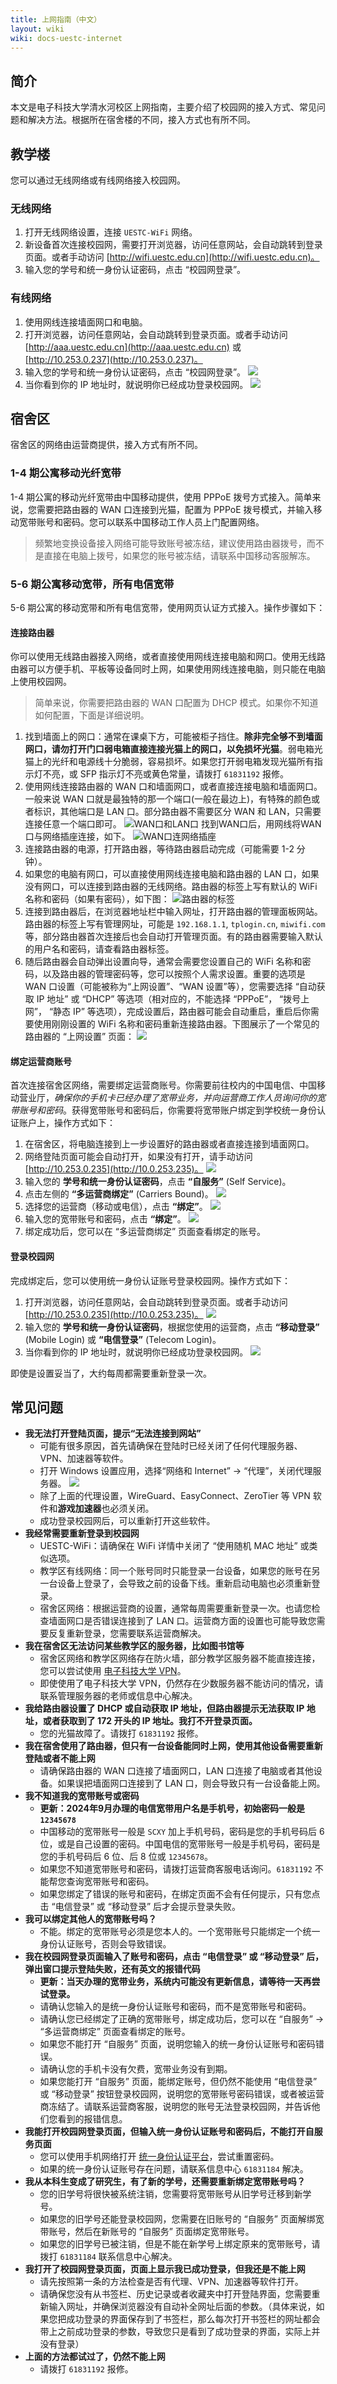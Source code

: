 ```yaml
---
title: 上网指南（中文）
layout: wiki
wiki: docs-uestc-internet
---
```


## 简介

本文是电子科技大学清水河校区上网指南，主要介绍了校园网的接入方式、常见问题和解决方法。根据所在宿舍楼的不同，接入方式也有所不同。

## 教学楼

您可以通过无线网络或有线网络接入校园网。

### 无线网络

1. 打开无线网络设置，连接 `UESTC-WiFi` 网络。
2. 新设备首次连接校园网，需要打开浏览器，访问任意网站，会自动跳转到登录页面。或者手动访问 [http://wifi.uestc.edu.cn](http://wifi.uestc.edu.cn)。
3. 输入您的学号和统一身份认证密码，点击 “校园网登录”。

### 有线网络

1. 使用网线连接墙面网口和电脑。
2. 打开浏览器，访问任意网站，会自动跳转到登录页面。或者手动访问 [http://aaa.uestc.edu.cn](http://aaa.uestc.edu.cn) 或 [http://10.253.0.237](http://10.253.0.237)。
3. 输入您的学号和统一身份认证密码，点击 “校园网登录”。
   ![](https://cdn.duanyll.com/img/20240909194745.png)
4. 当你看到你的 IP 地址时，就说明你已经成功登录校园网。
   ![](https://cdn.duanyll.com/img/20240909194920.png)

## 宿舍区

宿舍区的网络由运营商提供，接入方式有所不同。

### 1-4 期公寓移动光纤宽带

1-4 期公寓的移动光纤宽带由中国移动提供，使用 PPPoE 拨号方式接入。简单来说，您需要把路由器的 WAN 口连接到光猫，配置为 PPPoE 拨号模式，并输入移动宽带账号和密码。您可以联系中国移动工作人员上门配置网络。

> 频繁地变换设备接入网络可能导致账号被冻结，建议使用路由器拨号，而不是直接在电脑上拨号，如果您的账号被冻结，请联系中国移动客服解冻。

### 5-6 期公寓移动宽带，所有电信宽带

5-6 期公寓的移动宽带和所有电信宽带，使用网页认证方式接入。操作步骤如下：

#### 连接路由器

你可以使用无线路由器接入网络，或者直接使用网线连接电脑和网口。使用无线路由器可以方便手机、平板等设备同时上网，如果使用网线连接电脑，则只能在电脑上使用校园网。

> 简单来说，你需要把路由器的 WAN 口配置为 DHCP 模式。如果你不知道如何配置，下面是详细说明。

1. 找到墙面上的网口：通常在课桌下方，可能被柜子挡住。**除非完全够不到墙面网口，请勿打开门口弱电箱直接连接光猫上的网口，以免损坏光猫**。弱电箱光猫上的光纤和电源线十分脆弱，容易损坏。如果您打开弱电箱发现光猫所有指示灯不亮，或 SFP 指示灯不亮或黄色常量，请拨打 `61831192` 报修。
2. 使用网线连接路由器的 WAN 口和墙面网口，或者直接连接电脑和墙面网口。一般来说 WAN 口就是最独特的那一个端口(一般在最边上)，有特殊的颜色或者标识，其他端口是 LAN 口。部分路由器不需要区分 WAN 和 LAN，只需要连接任意一个端口即可。
   ![WAN口和LAN口](https://cdn.duanyll.com/img/20240901161545.png)
   找到WAN口后，用网线将WAN口与网络插座连接，如下。
   ![WAN口连网络插座](https://cdn.duanyll.com/img/20240901162039.png)
3. 连接路由器的电源，打开路由器，等待路由器启动完成（可能需要 1-2 分钟）。
4. 如果您的电脑有网口，可以直接使用网线连接电脑和路由器的 LAN 口，如果没有网口，可以连接到路由器的无线网络。路由器的标签上写有默认的 WiFi 名称和密码（如果有密码），如下图：
   ![路由器的标签](https://cdn.duanyll.com/img/20240901162150.png)
5. 连接到路由器后，在浏览器地址栏中输入网址，打开路由器的管理面板网站。路由器的标签上写有管理网址，可能是 `192.168.1.1`, `tplogin.cn`, `miwifi.com` 等，部分路由器首次连接后也会自动打开管理页面。有的路由器需要输入默认的用户名和密码，请查看路由器标签。 
6. 随后路由器会自动弹出设置向导，通常会需要您设置自己的 WiFi 名称和密码，以及路由器的管理密码等，您可以按照个人需求设置。重要的选项是 WAN 口设置（可能被称为“上网设置”、“WAN 设置”等），您需要选择 “自动获取 IP 地址” 或 “DHCP” 等选项（相对应的，不能选择 “PPPoE”， “拨号上网”， “静态 IP” 等选项），完成设置后，路由器可能会自动重启，重启后你需要使用刚刚设置的 WiFi 名称和密码重新连接路由器。下图展示了一个常见的路由器的 “上网设置” 页面：
   ![](https://cdn.duanyll.com/img/20240901163058.png)

#### 绑定运营商账号

首次连接宿舍区网络，需要绑定运营商账号。你需要前往校内的中国电信、中国移动营业厅，*确保你的手机卡已经办理了宽带业务，并向运营商工作人员询问你的宽带账号和密码*。获得宽带账号和密码后，你需要将宽带账户绑定到学校统一身份认证账户上，操作方式如下：

1. 在宿舍区，将电脑连接到上一步设置好的路由器或者直接连接到墙面网口。
2. 网络登陆页面可能会自动打开，如果没有打开，请手动访问 [http://10.253.0.235](http://10.0.253.235)。
   ![](https://cdn.duanyll.com/img/20240909193323.png)
3. 输入您的 **学号和统一身份认证密码**，点击 **“自服务”** (Self Service)。
4. 点击左侧的 **“多运营商绑定”** (Carriers Bound)。
   ![](https://cdn.duanyll.com/img/20240909193910.png)
5. 选择您的运营商（移动或电信），点击 **“绑定”**。
   ![](https://cdn.duanyll.com/img/20240909194033.png)
6. 输入您的宽带账号和密码，点击 **“绑定”**。
   ![](https://cdn.duanyll.com/img/20240909194346.png)
7. 绑定成功后，您可以在 “多运营商绑定” 页面查看绑定的账号。

#### 登录校园网

完成绑定后，您可以使用统一身份认证账号登录校园网。操作方式如下：

1. 打开浏览器，访问任意网站，会自动跳转到登录页面。或者手动访问 [http://10.253.0.235](http://10.0.253.235)。
   ![](https://cdn.duanyll.com/img/20240909193323.png)
2. 输入您的 **学号和统一身份认证密码**，根据您使用的运营商，点击 **“移动登录”** (Mobile Login) 或 **“电信登录”** (Telecom Login)。
3. 当你看到你的 IP 地址时，就说明你已经成功登录校园网。
   ![](https://cdn.duanyll.com/img/20240909193713.png)

即使是设置妥当了，大约每周都需要重新登录一次。

## 常见问题

- **我无法打开登陆页面，提示“无法连接到网站”**
  - 可能有很多原因，首先请确保在登陆时已经关闭了任何代理服务器、VPN、加速器等软件。
  - 打开 Windows 设置应用，选择“网络和 Internet” -> “代理”，关闭代理服务器。
    ![](https://cdn.duanyll.com/img/20240901155107.png)
  - 除了上面的代理设置，WireGuard、EasyConnect、ZeroTier 等 VPN 软件和**游戏加速器**也必须关闭。
  - 成功登录校园网后，可以重新打开这些软件。
- **我经常需要重新登录到校园网**
  - UESTC-WiFi：请确保在 WiFi 详情中关闭了 “使用随机 MAC 地址” 或类似选项。
  - 教学区有线网络：同一个账号同时只能登录一台设备，如果您的账号在另一台设备上登录了，会导致之前的设备下线。重新启动电脑也必须重新登录。
  - 宿舍区网络：根据运营商的设置，通常每周需要重新登录一次。也请您检查墙面网口是否错误连接到了 LAN 口。运营商方面的设置也可能导致您需要反复重新登录，您需要联系运营商解决。
- **我在宿舍区无法访问某些教学区的服务器，比如图书馆等**
  - 宿舍区网络和教学区网络存在防火墙，部分教学区服务器不能直接连接，您可以尝试使用 [电子科技大学 VPN](https://vpn.uestc.edu.cn)。
  - 即使使用了电子科技大学 VPN，仍然存在少数服务器不能访问的情况，请联系管理服务器的老师或信息中心解决。
- **我给路由器设置了 DHCP 或自动获取 IP 地址，但路由器提示无法获取 IP 地址，或者获取到了 172 开头的 IP 地址。我打不开登录页面。**
  - 您的光猫故障了。请拨打 `61831192` 报修。
- **我在宿舍使用了路由器，但只有一台设备能同时上网，使用其他设备需要重新登陆或者不能上网**
  - 请确保路由器的 WAN 口连接了墙面网口，LAN 口连接了电脑或者其他设备。如果误把墙面网口连接到了 LAN 口，则会导致只有一台设备能上网。
- **我不知道我的宽带账号或密码**
  - **更新：2024年9月办理的电信宽带用户名是手机号，初始密码一般是 `12345678`**
  - 中国移动的宽带账号一般是 `SCXY` 加上手机号码，密码是您的手机号码后 6 位，或是自己设置的密码。中国电信的宽带账号一般是手机号码，密码是您的手机号码后 6 位、后 8 位或 `12345678`。
  - 如果您不知道宽带账号和密码，请拨打运营商客服电话询问。`61831192` 不能帮您查询宽带账号和密码。
  - 如果您绑定了错误的账号和密码，在绑定页面不会有任何提示，只有您点击 “电信登录” 或 “移动登录” 后才会提示登录失败。
- **我可以绑定其他人的宽带账号吗？**
  - 不能。绑定的宽带账号必须是您本人的。一个宽带账号只能绑定一个统一身份认证账号，否则会导致错误。
- **我在校园网登录页面输入了账号和密码，点击 “电信登录” 或 “移动登录” 后，弹出窗口提示登陆失败，还有英文的报错代码**
  - **更新：当天办理的宽带业务，系统内可能没有更新信息，请等待一天再尝试登录。**
  - 请确认您输入的是统一身份认证账号和密码，而不是宽带账号和密码。
  - 请确认您已经绑定了正确的宽带账号，绑定成功后，您可以在 “自服务” -> “多运营商绑定” 页面查看绑定的账号。
  - 如果您不能打开 “自服务” 页面，说明您输入的统一身份认证账号和密码错误。
  - 请确认您的手机卡没有欠费，宽带业务没有到期。
  - 如果您能打开 “自服务” 页面，能绑定账号，但仍然不能使用 “电信登录” 或 “移动登录” 按钮登录校园网，说明您的宽带账号密码错误，或者被运营商冻结了。请联系运营商客服，说明您的账号无法登录校园网，并告诉他们您看到的报错信息。
- **我能打开校园网登录页面，但输入统一身份认证账号和密码后，不能打开自服务页面**
  - 您可以使用手机网络打开 [统一身份认证平台](https://idas.uestc.edu.cn/authserver/login)，尝试重置密码。
  - 如果的统一身份认证账号存在问题，请联系信息中心 `61831184` 解决。
- **我从本科生变成了研究生，有了新的学号，还需要重新绑定宽带账号吗？**
  - 您的旧学号将很快被系统注销，您需要将宽带账号从旧学号迁移到新学号。
  - 如果您的旧学号还能登录校园网，您需要在旧账号的 “自服务” 页面解绑宽带账号，然后在新账号的 “自服务” 页面绑定宽带账号。
  - 如果您的旧学号已被注销，但是不能在新学号上绑定原来的宽带账号，请拨打 `61831184` 联系信息中心解决。
- **我打开了校园网登录页面，页面上显示我已成功登录，但我还是不能上网**
  - 请先按照第一条的方法检查是否有代理、VPN、加速器等软件打开。
  - 请确保您没有从书签栏、历史记录或者收藏夹中打开登陆界面，您需要重新输入网址，并确保浏览器没有自动补全网址后面的参数。（具体来说，如果您把成功登录的界面保存到了书签栏，那么每次打开书签栏的网址都会带上之前成功登录的参数，导致您只是看到了成功登录的界面，实际上并没有登录）
- **上面的方法都试过了，仍然不能上网**
  - 请拨打 `61831192` 报修。